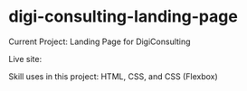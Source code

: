 # digi-consulting-landing-page

Current Project: Landing Page for DigiConsulting

Live site:

Skill uses in this project: HTML, CSS, and CSS (Flexbox)